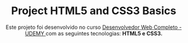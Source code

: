 <h1 align="center"> Project HTML5 and CSS3 Basics </h1>

<p align="center"> Este projeto foi desenvolvido no curso <a href="https://www.udemy.com/course/desenvolvedor-web-front-end-completo-html-css-javascript-vue-js-e-git/" target: _blank> Desenvolvedor Web Completo - UDEMY </a> com as seguintes tecnologias: <strong> HTML5 e CSS3.</strong></center>

